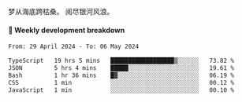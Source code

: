 梦从海底跨枯桑。
阅尽银河风浪。


#### 📝 Weekly development breakdown

<!--START_SECTION:waka-->

```txt
From: 29 April 2024 - To: 06 May 2024

TypeScript   19 hrs 5 mins   ██████████████████▒░░░░░░   73.82 %
JSON         5 hrs 4 mins    █████░░░░░░░░░░░░░░░░░░░░   19.61 %
Bash         1 hr 36 mins    █▓░░░░░░░░░░░░░░░░░░░░░░░   06.19 %
CSS          1 min           ░░░░░░░░░░░░░░░░░░░░░░░░░   00.12 %
JavaScript   1 min           ░░░░░░░░░░░░░░░░░░░░░░░░░   00.10 %
```

<!--END_SECTION:waka-->



